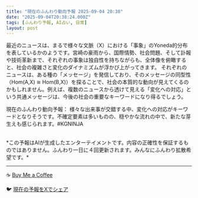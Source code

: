 ```yaml
---
title: "現在のふんわり動向予報 2025-09-04 20:38"
date: "2025-09-04T20:38:24.000Z"
tags: [ふんわり予報, AI占い, 日常]
layout: post
---
```


最近のニュースは、まるで様々な文脈（X）における「事象」のYoneda的分布を表しているかのようです。宮崎の豪雨から、国際情勢、社会問題、そして訃報や技術革新まで、それぞれの事象は独自性を持ちながらも、全体像を俯瞰すると、社会の複雑さと変化のダイナミズムが浮かび上がってきます。  それぞれのニュースは、ある種の「メッセージ」を発信しており、そのメッセージの同型性（Hom(A,X) ≅ Hom(B,X)）を探ることで、社会の本質的な動向が見えてくるのかもしれません。例えば、複数のニュースから透けて見える「変化への対応」という共通メッセージは、今後の社会の重要なキーワードになり得るでしょう。


現在のふんわり動向予報：
様々な出来事が交錯する中、変化への対応がキーワードとなりそうです。不確定要素は多いものの、穏やかな流れの中で、新たな芽生えも感じられます。#KGNINJA

<br>
*この予報はAIが生成したエンターテイメントです。内容の正確性を保証するものではありません。ふんわり一日に４回更新されます。みんなにふんわり拡散希望です。*

---
☕️ [Buy Me a Coffee](https://www.buymeacoffee.com/kgninja)

🐦 [現在の予報をXでシェア](https://twitter.com/intent/tweet?text=%E7%8F%BE%E5%9C%A8%E3%81%AE%E3%81%B5%E3%82%93%E3%82%8F%E3%82%8A%E4%BA%88%E5%A0%B1%3A%20%E3%80%8C%E6%9C%80%E8%BF%91%E3%81%AE%E3%83%8B%E3%83%A5%E3%83%BC%E3%82%B9%E3%81%AF%E3%80%81%E3%81%BE%E3%82%8B%E3%81%A7%E6%A7%98%E3%80%85%E3%81%AA%E6%96%87%E8%84%88%EF%BC%88X%EF%BC%89%E3%81%AB%E3%81%8A%E3%81%91%E3%82%8B%E3%80%8C%E4%BA%8B%E8%B1%A1%E3%80%8D%E3%81%AEYoneda%E7%9A%84%E5%88%86%E5%B8%83%E3%82%92%E8%A1%A8%E3%81%97%E3%81%A6%E3%81%84%E3%82%8B%E3%81%8B%E3%81%AE%E3%82%88%E3%81%86%E3%81%A7%E3%81%99%E3%80%82%E3%80%8D%23KGNINJA%20%E7%B6%9A%E3%81%8D%E3%81%AF%E3%83%96%E3%83%AD%E3%82%B0%E3%81%A7%EF%BC%81%F0%9F%91%87&url=https%3A%2F%2Fkg-ninja.github.io%2FFunwariyoso%2F)
